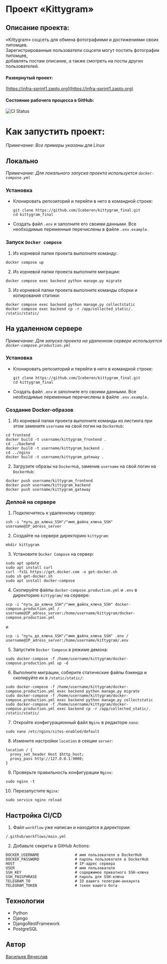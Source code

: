 # Проект «Kittygram»

## Описание проекта:
«Kittygram» соцсеть для обмена фотографиями и достижениями своих питомцев.  
Зарегистрированные пользователи соцсети могут постить фотографии питомцев,  
добавлять постам описание, а также смотреть на посты других пользователей.
#### Развернутый проект:
[https://infra-sprint1.zapto.org](https://infra-sprint1.zapto.org)
#### Cостояние рабочего процесса в GitHub:
![CI Status](https://github.com/Iceberen/kittygram_final/actions/workflows/main.yml/badge.svg)

# Как запустить проект:
*Примечание: Все примеры указаны для Linux*
## Локально
*Примечание: Для локального запуска проекта используется `docker-compose.yml`*
### Установка
- Клонировать репозиторий и перейти в него в командной строке:
  ```
  git clone https://github.com/Iceberen/kittygram_final.git
  cd kittygram_final
  ```
- Создать файл `.env` и заполните его своими данными. Все необходимые переменные перечислены в файле `.env.example.`
### Запуск `Docker compose`
1. Из корневой папки проекта выполните команду:
  ```
  docker compose up 
  ```
2. Из корневой папки проекта выполните миграции:
  ```
  docker compose exec backend python manage.py migrate 
  ```
3. Из корневой папки проекта выполните команды сборки и копирования статики:
  ```
  docker compose exec backend python manage.py collectstatic
  docker compose exec backend cp -r /app/collected_static/. /static/static/
  ```

## На удаленном сервере
*Примечание: Для запуска проекта на удаленном сервере используется `docker-compose.production.yml`*
### Установка
- Клонировать репозиторий и перейти в него в командной строке:
  ```
  git clone https://github.com/Iceberen/kittygram_final.git
  cd kittygram_final
  ```
- Создать файл `.env` и заполните его своими данными. Все необходимые переменные перечислены в файле `.env.example.`

### Создание Docker-образов
1. Из корневой папки проекта выполните команды из листинга при этом замените `username` на свой логин на `DockerHub`:
  ```
  cd frontend
  docker build -t username/kittygram_frontend .
  cd ../backend
  docker build -t username/kittygram_backend .
  cd ../nginx
  docker build -t username/kittygram_gateway . 
  ```
2. Загрузите образы на `DockerHub`, заменив `username` на свой логин на `DockerHub`:
  ```
  docker push username/kittygram_frontend
  docker push username/kittygram_backend
  docker push username/kittygram_gateway
  ```

### Деплой на сервере
1. Подключитесь к удаленному серверу:
  ```
  ssh -i "путь_до_ключа_SSH"/"имя_файла_ключа_SSH" username@IP_adress_server
  ```
2. Создайте на сервере директорию `kittygram`:
  ```
  mkdir kittygram
  ```
3. Установите `Docker Compose` на сервер:
  ```
  sudo apt update
  sudo apt install curl
  curl -fsSL https://get.docker.com -o get-docker.sh
  sudo sh get-docker.sh
  sudo apt install docker-compose
  ```
4. Скопируйте файлы `docker-compose.production.yml` и `.env` в директорию `kittygram/` на сервере:
  ```
  scp -i "путь_до_ключа_SSH"/"имя_файла_ключа_SSH" docker-compose.production.yml /  
  username@IP_adress_server:/home/username/kittygram/docker-compose.production.yml
  ```
  и
  ```
  scp -i "путь_до_ключа_SSH"/"имя_файла_ключа_SSH" .env /  
  username@IP_adress_server:/home/username/kittygram/.env
  ```
5. Запустите `Docker Compose` в режиме демона:
  ```
  sudo docker-compose -f /home/username/kittygram/docker-compose.production.yml up -d
  ```
6. Выполните миграции, соберите статические файлы бэкенда и скопируйте их в `/static/static/`:
  ```
  sudo docker-compose -f /home/username/kittygram/docker-compose.production.yml exec backend python manage.py migrate
  sudo docker-compose -f /home/username/kittygram/docker-compose.production.yml exec backend python manage.py collectstatic
  sudo docker-compose -f /home/username/kittygram/docker-compose.production.yml exec backend cp -r /app/collected_static/. /static/static/
  ```
7. Откройте конфигурационный файл `Nginx` в редакторе `nano`:
  ```
  sudo nano /etc/nginx/sites-enabled/default
  ```
8. Измените настройки `location` в секции `server`:
  ```
  location / {
    proxy_set_header Host $http_host;
    proxy_pass http://127.0.0.1:9000;
  }
  ```
9. Проверьте правильность конфигурации `Nginx`:
  ```
  sudo nginx -t
  ```
10. Перезапустите `Nginx`:
  ```
  sudo service nginx reload
  ```

## Настройка CI/CD
1. Файл `workflow` уже написан и находится в директории:
  ```
  /.github/workflows/main.yml
  ```
2. Добавьте секреты в GitHub Actions:
  ```
  DOCKER_USERNAME                # имя пользователя в DockerHub
  DOCKER_PASSWORD                # пароль пользователя в DockerHub
  HOST                           # IP-адрес сервера
  USER                           # имя пользователя
  SSH_KEY                        # содержимое приватного SSH-ключа
  SSH_PASSPHRASE                 # пароль для SSH-ключа
  TELEGRAM_TO                    # ID вашего телеграм-аккаунта
  TELEGRAM_TOKEN                 # токен вашего бота
  ```

## Технологии
- Python
- Django
- DjangoRestFramework
- PostgreSQL

## Автор
[Васильев Вячеслав](https://github.com/Iceberen)